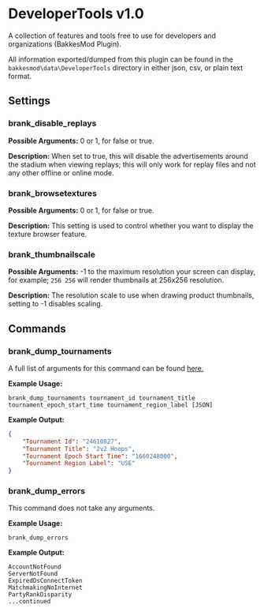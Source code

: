 # DeveloperTools v1.0

A collection of features and tools free to use for developers and organizations (BakkesMod Plugin).

All information exported/dumped from this plugin can be found in the `bakkesmod\data\DeveloperTools` directory in either json, csv, or plain text format.

## Settings

### brank_disable_replays
**Possible Arguments:** 0 or 1, for false or true.

**Description:** When set to true, this will disable the advertisements around the stadium when viewing replays; this will only work for replay files and not any other offline or online mode.

### brank_browsetextures
**Possible Arguments:** 0 or 1, for false or true.

**Description:** This setting is used to control whether you want to display the texture browser feature.

### brank_thumbnailscale
**Possible Arguments:** -1 to the maximum resolution your screen can display, for example; `256 256` will render thumbnails at 256x256 resolution.

**Description:** The resolution scale to use when drawing product thumbnails, setting to -1 disables scaling.

## Commands

### brank_dump_tournaments

A full list of arguments for this command can be found [here.]((https://github.com/ItsBranK/DeveloperTools/blob/main/ARGUMENTS.md#auto-tournaments))

**Example Usage:**

`brank_dump_tournaments tournament_id tournament_title tournament_epoch_start_time tournament_region_label [JSON]`

**Example Output:**

```json
{
	"Tournament Id": "24610827",
	"Tournament Title": "2v2 Hoops",
	"Tournament Epoch Start Time": "1660248000",
	"Tournament Region Label": "USE"
}
```

### brank_dump_errors

This command does not take any arguments.

**Example Usage:**

`brank_dump_errors`

**Example Output:**

```
AccountNotFound
ServerNotFound
ExpiredDsConnectToken
MatchmakingNoInternet
PartyRankDisparity
...continued
```
